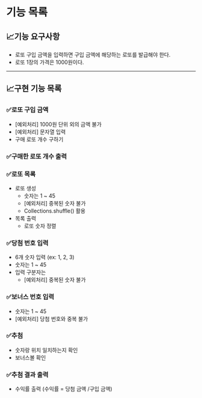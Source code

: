 #  기능 목록

## 📈기능 요구사항
+ 로또 구입 금액을 입력하면 구입 금액에 해당하는 로또를 발급해야 한다.
+ 로또 1장의 가격은 1000원이다.
---

## 📈구현 기능 목록

### ✅로또 구입 금액
+ [예외처리] 1000원 단위 외의 금액 불가
+ [예외처리] 문자열 입력
+ 구매 로또 개수 구하기

### ✅구매한 로또 개수 출력

### ✅로또 목록
+ 로또 생성
  + 숫자는 1 ~ 45
  + [예외처리] 중복된 숫자 불가
  + Collections.shuffle() 활용
+ 목록 출력
  + 로또 숫자 정렬

### ✅당첨 번호 입력
+ 6개 숫자 입력 (ex: 1, 2, 3)
+ 숫자는 1 ~ 45
+ 입력 구분자는
    + [예외처리] 중복된 숫자 불가

### ✅보너스 번호 입력
+ 숫자는 1 ~ 45
+ [예외처리] 당첨 번호와 중복 불가

### ✅추첨
+ 숫자랑 위치 일치하는지 확인
+ 보너스볼 확인

### ✅추첨 결과 출력
+ 수익률 출력 (수익률 = 당첨 금액 /구입 금액)

